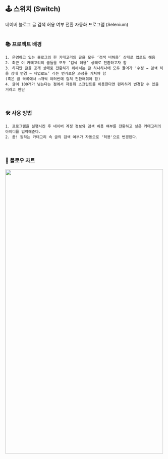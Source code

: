 ## 🕹 스위치 (Switch)  
네이버 블로그 글 검색 허용 여부 전환 자동화 프로그램 (Selenium)  
</br>  
### 📚 프로젝트 배경   
```
1. 운영하고 있는 블로그의 한 카테고리의 글을 모두 ‘검색 비허용’ 상태로 업로드 해옴
2. 최근 이 카테고리의 글들을 모두 ‘검색 허용’ 상태로 전환하고자 함
3. 하지만 글을 공개 상태로 전환하기 위해서는 글 하나하나에 모두 들어가 ‘수정 → 검색 허용 상태 변경 → 재업로드’ 라는 번거로운 과정을 거쳐야 함
(혹은 글 목록에서 n개씩 여러번에 걸쳐 전환해줘야 함)
4. 글이 100개가 넘는다는 점에서 자동화 스크립트를 이용한다면 편리하게 변경할 수 있을 거라고 판단
```
</br>

### 🛠 사용 방법   
```
1. 프로그램을 실행시킨 후 네이버 계정 정보와 검색 허용 여부를 전환하고 싶은 카테고리의 아이디를 입력해준다.
2. 끝! 원하는 카테고리 속 글의 검색 여부가 자동으로 '허용'으로 변경된다.
```   
</br>   

### 🌊 플로우 차트   
<img src="https://github.com/choHarmony/switch-search-permission/assets/74913340/1b1cfb1c-9265-4299-b084-60c43a1220d2" width="500" height="900">

